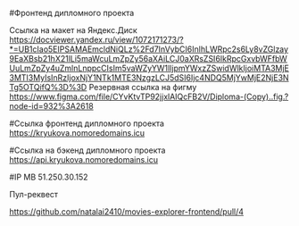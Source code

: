 #Фронтенд дипломного проекта

Ссылка на  макет на Яндекс.Диск https://docviewer.yandex.ru/view/1072171273/?*=UB1cIao5EIPSAMAEmcldNiQLz%2Fd7InVybCI6InlhLWRpc2s6Ly8vZGlzay9EaXBsb21hX21lLi5maWcuLmZpZy56aXAiLCJ0aXRsZSI6IkRpcGxvbWFfbWUuLmZpZy4uZmlnLnppcCIsIm5vaWZyYW1lIjpmYWxzZSwidWlkIjoiMTA3MjE3MTI3MyIsInRzIjoxNjY1NTk1MTE3NzgzLCJ5dSI6Ijc4NDQ5MjYwMjE2NjE3NTg5OTQifQ%3D%3D
Резервная  ссылка на фигму https://www.figma.com/file/CYvKtvTP92jjxlAIQcFB2V/Diploma-(Copy)..fig.?node-id=932%3A2618

#Ссылка фронтенд дипломного проекта
https://kryukova.nomoredomains.icu

#Ссылка на бэкенд дипломного проекта
https://api.kryukova.nomoredomains.icu

#IP МВ 
51.250.30.152

Пул-реквест

https://github.com/natalai2410/movies-explorer-frontend/pull/4